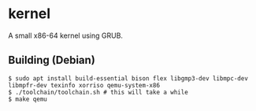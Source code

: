 # kernel

A small x86-64 kernel using GRUB.

## Building (Debian)
```console
$ sudo apt install build-essential bison flex libgmp3-dev libmpc-dev libmpfr-dev texinfo xorriso qemu-system-x86
$ ./toolchain/toolchain.sh # this will take a while 
$ make qemu
```
